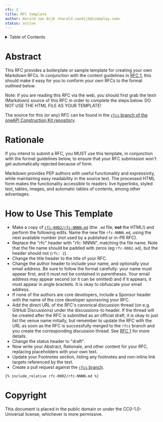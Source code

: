 ```yaml
---
rfc: 2
title: RFC template
author: Harald van Dijk <harald.vandijk@codeplay.com>
status: active
---
```


<details markdown="1">
<summary>Table of Contents</summary>
* Table of Contents
{:toc}
</details>

# Abstract

This RFC provides a boilerplate or sample template for creating your own
Markdown RFCs. In conjunction with the content guidelines in
[RFC 1][rfc-0001], this should make it easy for you to conform your own RFCs
to the format outlined below.

Note: if you are reading this RFC via the web, you should first grab the textr
(Markdown) source of this RFC in order to complete the steps below. DO NOT USE
 THE HTML FILE AS YOUR TEMPLATE!

The source for this (or any) RFC can be found in the [`rfcs` branch of the
oneAPI Construction Kit repository][ock-rfcs].

# Rationale

If you intend to submit a RFC, you MUST use this template, in conjunction with
the format guidelines below, to ensure that your RFC submission won't get
 automatically rejected because of form.

Markdown provides PEP authors with useful functionality and expressivity, while
maintaining easy readability in the source text. The processed HTML form makes
the functionality accessible to readers: live hyperlinks, styled text, tables,
images, and automatic tables of contents, among other advantages.

# How to Use This Template

- Make a copy of [`rfc-0002/rfc-NNNN.md`][rfc-nnnn] (the `.md` file, **not** the
  HTML!) and perform the following edits. Name the new file `rfc-NNNN.md`, using
  the next available number (not used by a published or in-PR RFC).
- Replace the "rfc" header with "rfc: NNNN", matching the file name. Note that
  the file name should be padded with zeros (eg `rfc-0002.md`), but the header
  should not (`rfc: 2`).
- Change the title header to the title of your RFC.
- Change the author header to include your name, and optionally your email
  address. Be sure to follow the format carefully: your name must appear first,
  and it must not be contained in parentheses. Your email address may appear
  second (or it can be omitted) and if it appears, it must appear in angle
  brackets. It is okay to obfuscate your email address.
- If none of the authors are core developers, include a Sponsor header with the
  name of the core developer sponsoring your RFC.
- Add the direct URL of the RFC's canonical discussion thread (on e.g. GitHub
  Discussions) under the discussions-to header. If the thread will be created
  after the RFC is submitted as an official draft, it is okay to just list the
  venue name initially, but remember to update the RFC with the URL as soon as
  the RFC is successfully merged to the `rfcs` branch and you create the
  corresponding discussion thread. See [RFC 1][rfc-0001] for more details.
- Change the status header to "draft".
- Now write your Abstract, Rationale, and other content for your RFC, replacing
  placeholders with your own text.
- Update your Footnotes section, listing any footnotes and non-inline link
  targets referenced by the text.
- Create a pull request against the [`rfcs` branch][ock-rfcs].

``` text
{% include_relative rfc-0002/rfc-NNNN.md %}
```

[ock-rfcs]: https://github.com/uxlfoundation/oneapi-construction-kit/tree/rfcs
[rfc-0001]: rfc-0001.md
[rfc-nnnn]: https://github.com/uxlfoundation/oneapi-construction-kit/blob/rfcs/rfc-0002/rfc-NNNN.md

# Copyright

This document is placed in the public domain or under the
CC0-1.0-Universal license, whichever is more permissive.
